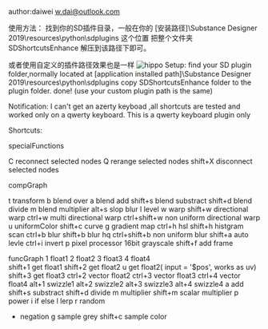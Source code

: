 author:daiwei 
w.dai@outlook.com

使用方法：
找到你的SD插件目录，一般在你的 [安装路径]\Substance Designer 2019\resources\python\sdplugins 这个位置
把整个文件夹SDShortcutsEnhance 解压到该路径下即可。

或者使用自定义的插件路径效果也是一样
![hippo](https://cdnb.artstation.com/p/assets/images/images/019/767/601/original/david-leoric-01.gif)
Setup:
find your SD plugin folder,normally located at [application installed path]\Substance Designer 2019\resources\python\sdplugins
copy SDShortcutsEnhance folder to the plugin folder. done!
(use your custom plugin path is the same)

Notification:
 I can't get an  azerty  keyboad ,all shortcuts are tested and worked only on a qwerty keyboard.
This is a qwerty keyboard plugin only


Shortcuts:

specialFunctions

C	reconnect selected nodes
Q	rerange selected nodes
shift+X	disconnect selected nodes


compGraph

t	transform
b	blend over
a	blend add
shift+s      blend substract
shift+d     blend divide
m	blend multiplier
alt+s	slop blur
l 	level
w	warp
shift+w	directional warp
ctrl+w	multi directional warp
ctrl+shift+w	non uniform directional warp
u	uniformColor
shift+c	curve
g	gradient map
ctrl+h	hsl
shift+h	histgram scan
ctrl+b	blur
shift+b	blur hq
ctrl+shift+b 	non uniform blur
shift+a 	auto levle
ctrl+i	invert
p	pixel processor 16bit grayscale
shift+f	add frame

funcGraph
1	float1
2	float2
3	float3
4	float4	
shift+1	get float1
shift+2	get float2
u	get float2( input = '$pos', works as uv)
shift+3	get float3
ctrl+2 	vector float2
ctrl+3	vector float3
ctrl+4 	vector float4
alt+1	swizzle1
alt+2	swizzle2
alt+3	swizzle3
alt+4	swizzle4
a	add
shift+s	substract
shift+d	divide
m	multiplier
shift+m	scalar multiplier
p	power
i	if else
l	lerp
r	random
-	negation
g	sample grey
shift+c	sample color




